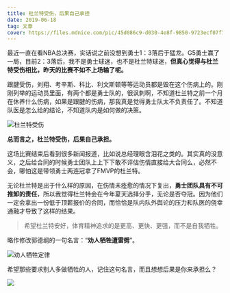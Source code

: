 ```yaml
---
title: 杜兰特受伤，后果自己承担
date: 2019-06-18
tag: 文章
cover: https://files.mdnice.com/pic/45d086c9-d030-4e8f-9850-9723ecf07f70.jpg
---
```


最近一直在看NBA总决赛，实话说之前没想到勇士1：3落后于猛龙。G5勇士赢了一局，目前2：3落后，我不是勇士球迷，也不是杜兰特球迷，**但真心觉得与杜兰特受伤相比，昨天的比赛不如不上场输了呢。**

跟腱受伤，刘翔、考辛斯、科比、利文斯顿等等运动员都是毁在这个伤病上的。刚刚列举的运动员里面，有两个都是勇士队的，很讽刺啊，不知道杜兰特之前一个月在休养什么伤病，如果是跟腱的伤病，那我真是觉得勇士队太不负责任了。不知道队医是怎么给的结论，不知道队内是如何做的决策。

![杜兰特受伤](https://files.mdnice.com/pic/516a9a03-6843-496f-8246-9cdf3244e0ae.jpg)

**总而言之，杜兰特受伤，后果自己承担。**

这场比赛结束后看到很多新闻报道，比如说总经理眼含泪花之类的。其实真的没意义，之后给合同的时候勇士团队上上下下敢不评估伤情直接给大合同么，必然不会，哪怕这是带领勇士两连冠拿了FMVP的杜兰特。

无论杜兰特是出于什么样的原因，在伤情未痊愈的情况下复出，**勇士团队具有不可推卸的责任**，所以我觉得杜兰特会在今年夏天选择分手，无论是否夺冠。因为他们一定会拿出一份低于顶薪报价的合同，而恰恰是队内队外舆论的压力和队医的侥幸通融才导致了这样的结果。

> 希望杜兰特安好，体育精神追求的是更高、更快、更强，而不是自我牺牲。

略作修改郭德纲的一句名言：“**劝人牺牲遭雷劈**”。

![劝人牺牲定律](https://files.mdnice.com/pic/45d086c9-d030-4e8f-9850-9723ecf07f70.jpg)

希望那些要求别人多做牺牲的人，记住这句名言，而且想想后果是你来承担么？

![](https://files.mdnice.com/pic/64445750-3207-4ca9-bc80-93625b231336.jpg)